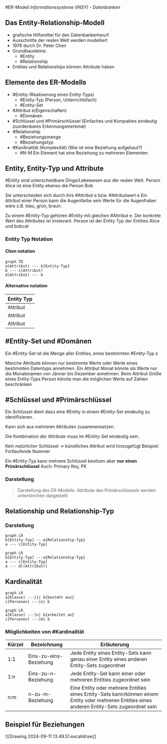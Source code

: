#ER-Modell
_Informationssysteme (INSY) - Datenbanken_

## Das Entity-Relationship-Modell
- grafische Hilfsmittel für den Datenbankentwurf
- Ausschnitte der realen Welt werden modelliert
- 1976 durch Dr. Peter Chen
- Grundbausteine:
	- #Entity 
	- #Relationship
- Entities und Relationships können Attribute haben

## Elemente des ER-Modells
- #Entitiy (Realisierung eines Entity-Typs)
	- #Entity-Typ (Person, Unterrichtsfach)
	- #Entity-Set
- #Attribut e(Eigenschaften)
	- #Domänen
- #Schlüssel und #Primärschlüssel (Einfaches und Kompaktes eindeutig zuordenbares Erkennungsmerkmal)
- #Relationship
	- #Beziehungsmenge
	- #Beziehungstyp
- #Kardinalität (Komplexität) (Wie ist eine Beziehung aufgebaut?)
	- #N-M Ein Element hat eine Beziehung zu mehreren Elementen

## Entity, Entity-Typ und Attribute

#Entity sind unterscheidbare Dinge/Lebewesen aus der realen Welt.
	Person Alice ist eine Entity ebenso die Person Bob

Sie unterscheiden sich durch ihre #Attribut e bzw. #Attributwert e
	Ein Attribut einer Person kann die Augenfarbe sein
	Werte für die Augenfraber wäre z.B. blau, grün, braun.

Zu einem #Entity-Typ gehören #Entity mit gleichen #Attribut e. Der konkrete Wert des Attributes ist irrelevant.
	Person ist der Entity Typ der Entities Alice und bobcat

### Entity Typ Notation
#### Chen notation
```mermaid
graph TD
a(Attribut) --- b[Entity-Typ]
b --- c(Attribut)
d(Attribut) --- b
```
#### Alternative notation

| Entity Typ |
| ---------- |
| Attribut   |
| Attribut   |
| Attribut   |

## #Entity-Set und #Domänen

Ein #Entity-Set ist die Menge aller Entities, eines bestimmten #Entity-Typ s

Manche Attribute können nur bestimmte Werte oder Werte eines bestimmten Datentyps annehmen. 
	Ein Attribut Monat könnte als Werte nur die Monatsnamen von Jänner bis Dezember annehmen. 
	Beim Attribut Größe eines Entity-Typs Person könnte man die möglichen Werte auf Zahlen beschränken

## #Schlüssel und #Primärschlüssel 

Ein Schlüssel dient dazu eine #Entity in einem #Entity-Set eindeutig zu identifizieren.

Kann sich aus mehreren Attributen zusammensetzen.

Die Kombination der Attribute muss im #Entity-Set eindeutig sein.

Kein _natürlicher_ Schlüssel -> künstliches Attribut wird hinzugefügt
	Beispiel: Fortlaufende Nummer

Ein #Entity-Typ kann mehrere Schlüssel besitzen aber **nur einen Primärschlüssel** 
	Auch: Primary Key, PK

### Darstellung
> Darstellung des ER-Modells: Attribute des Primärschlüssels werden unterstrichen dargestellt

## Relationship und Relationship-Typ

### Darstellung
```mermaid
graph LR
b[Entity-Typ] ---a{Relationship-Typ}
a --- c[Entity-Typ]
```
```mermaid
graph LR
b[Entity-Typ] ---a{Relationship-Typ}
a --- c[Entity-Typ]
a --- d((Attribut))
```

## Kardinalität
```mermaid
graph LR
a[Klasse] ---|1| b{besteht aus}
c[Personen] ---|n| b
```

```mermaid
graph LR
a[Klasse] ---|n| b{arbeitet an}
c[Personen] ---|m| b
```

### Möglichkeiten von #Kardinalität

| Kürzel | Bezeichnung            | Erläuterung                                                                                                                                   |
| ------ | ---------------------- | --------------------------------------------------------------------------------------------------------------------------------------------- |
| 1:1    | Eins-zu-eins-Beziehung | Jede Entity eines Entity-Sets kann genau einer Entity eines anderen Entity-Sets zugeordnet                                                    |
| 1:n    | Eins-zu-n-Beziehung    | Jede Entity-Set kann einer oder mehreren Entities zugeordnet sein                                                                             |
| n:m    | n-zu-m-Beziehung       | Eine Entity oder mehrere Entities eines Entity-Sets kann/können einem Entity oder mehreren Entities eines anderen Entity-Sets zugeordnet sein |
## Beispiel für Beziehungen
![[Drawing 2024-09-11 13.49.51.excalidraw]]